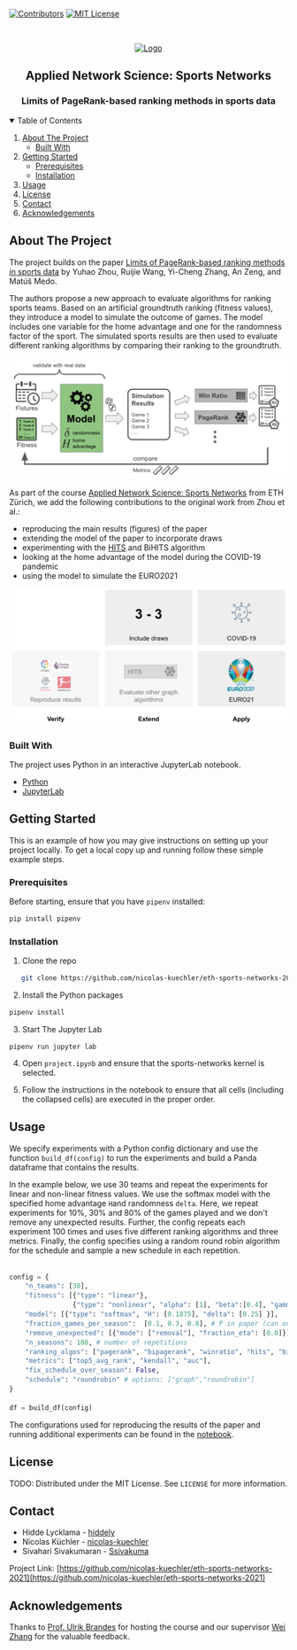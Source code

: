 <!--
*** Thanks for checking out the Best-README-Template. If you have a suggestion
*** that would make this better, please fork the repo and create a pull request
*** or simply open an issue with the tag "enhancement".
*** Thanks again! Now go create something AMAZING! :D
-->



<!-- PROJECT SHIELDS -->
<!--
*** I'm using markdown "reference style" links for readability.
*** Reference links are enclosed in brackets [ ] instead of parentheses ( ).
*** See the bottom of this document for the declaration of the reference variables
*** for contributors-url, forks-url, etc. This is an optional, concise syntax you may use.
*** https://www.markdownguide.org/basic-syntax/#reference-style-links
-->
[![Contributors][contributors-shield]][contributors-url]
[![MIT License][license-shield]][license-url]



<!-- PROJECT LOGO -->
<br />
<p align="center">
  <a href="https://www.flaticon.com/authors/becris">
    <img src="https://image.flaticon.com/icons/png/512/2103/2103620.png" alt="Logo" width="80" height="80">  
  </a>

  <h2 align="center">Applied Network Science: Sports Networks</h2>
  <h3 align="center">Limits of PageRank-based ranking methods in sports data </h3> 
</p>

<!-- TABLE OF CONTENTS -->
<details open="open">
  <summary>Table of Contents</summary>
  <ol>
    <li>
      <a href="#about-the-project">About The Project</a>
      <ul>
        <li><a href="#built-with">Built With</a></li>
      </ul>
    </li>
    <li>
      <a href="#getting-started">Getting Started</a>
      <ul>
        <li><a href="#prerequisites">Prerequisites</a></li>
        <li><a href="#installation">Installation</a></li>
      </ul>
    </li>
    <li><a href="#usage">Usage</a></li>
    <li><a href="#license">License</a></li>
    <li><a href="#contact">Contact</a></li>
    <li><a href="#acknowledgements">Acknowledgements</a></li>
  </ol>
</details>



<!-- ABOUT THE PROJECT -->
## About The Project

The project builds on the paper [Limits of PageRank-based ranking methods in sports data](https://arxiv.org/abs/2012.06366) by Yuhao Zhou, Ruijie Wang, Yi-Cheng Zhang, An Zeng, and Matúš Medo.

The authors propose a new approach to evaluate algorithms for ranking sports teams.
Based on an artificial groundtruth ranking (fitness values), they introduce a model to simulate the outcome of games.
The model includes one variable for the home advantage and one for the randomness factor of the sport.
The simulated sports results are then used to evaluate different ranking algorithms by comparing their ranking to the groundtruth.


![Pipeline](plots/pipeline.png)


As part of the course [Applied Network Science: Sports Networks](http://www.vvz.ethz.ch/Vorlesungsverzeichnis/lerneinheit.view?lerneinheitId=136857&semkez=2020S&ansicht=KATALOGDATEN&lang=en) from ETH Zürich, we add the following contributions to the original work from Zhou et al.:
* reproducing the main results (figures) of the paper
* extending the model of the paper to incorporate draws
* experimenting with the [HITS](https://en.wikipedia.org/wiki/HITS_algorithm) and BiHITS algorithm
* looking at the home advantage of the model during the COVID-19 pandemic
* using the model to simulate the EURO2021

![Overview Contributions](plots/contributions.png)


### Built With

The project uses Python in an interactive JupyterLab notebook. 
* [Python](https://www.python.org/)
* [JupyterLab](https://jupyterlab.readthedocs.io/en/stable/)



<!-- GETTING STARTED -->
## Getting Started

This is an example of how you may give instructions on setting up your project locally.
To get a local copy up and running follow these simple example steps.

### Prerequisites

Before starting, ensure that you have `pipenv` installed:

```sh
pip install pipenv
```

### Installation

1. Clone the repo
```sh
   git clone https://github.com/nicolas-kuechler/eth-sports-networks-2021.git
```

2. Install the Python packages
```sh
pipenv install
```

3. Start The Jupyter Lab
```
pipenv run jupyter lab
```

4. Open `project.ipynb` and ensure that the sports-networks kernel is selected.

5. Follow the instructions in the notebook to ensure that all cells (including the collapsed cells) are executed in the proper order.

<!-- USAGE EXAMPLES -->
## Usage


We specify experiments with a Python config dictionary and use the function `build_df(config)` to run the experiments and build a Panda dataframe that contains the results.


In the example below, we use 30 teams and repeat the experiments for linear and non-linear fitness values. We use the softmax model with the specified home advantage `H`and randomness `delta`.
Here, we repeat experiments for 10%, 30% and 80% of the games played and we don't remove any unexpected results. 
Further, the config repeats each experiment 100 times and uses five different ranking algorithms and three metrics.
Finally, the config specifies using a random round robin algorithm for the schedule and sample a new schedule in each repetition. 

```python

config = {
    "n_teams": [30],
    "fitness": [{"type": "linear"}, 
                {"type": "nonlinear", "alpha": [1], "beta":[0.4], "gamma": ["fix"] }],
    "model": [{"type": "softmax", "H": [0.1875], "delta": [0.25] }],
    "fraction_games_per_season":  [0.1, 0.3, 0.8], # P in paper (can only be between [0,1])
    "remove_unexpected": [{"mode": ["removal"], "fraction_eta": [0.0]}],
    "n_seasons": 100, # number of repetitions
    "ranking_algos": ["pagerank", "bipagerank", "winratio", "hits", "bihits"],
    "metrics": ["top5_avg_rank", "kendall", "auc"],
    "fix_schedule_over_season": False,
    "schedule": "roundrobin" # options: ["graph","roundrobin"]
}

df = build_df(config)

```

The configurations used for reproducing the results of the paper and running additional experiments can be found in the [notebook](project.ipynb).



<!-- LICENSE -->
## License

TODO: 
Distributed under the MIT License. See `LICENSE` for more information.



<!-- CONTACT -->
## Contact

* Hidde Lycklama - [hiddely](https://github.com/hiddely)
* Nicolas Küchler - [nicolas-kuechler](https://github.com/nicolas-kuechler)
* Sivahari Sivakumaran - [Ssivakuma](https://github.com/Ssivakuma)


Project Link: [https://github.com/nicolas-kuechler/eth-sports-networks-2021](https://github.com/nicolas-kuechler/eth-sports-networks-2021)



<!-- ACKNOWLEDGEMENTS -->
## Acknowledgements

Thanks to [Prof. Ulrik Brandes](https://sn.ethz.ch/profile.html?persid=239462) for hosting the course and our supervisor [Wei Zhang](https://sn.ethz.ch/profile.html?persid=283222) for the valuable feedback. 


<!-- MARKDOWN LINKS & IMAGES -->
<!-- https://www.markdownguide.org/basic-syntax/#reference-style-links -->
[contributors-shield]: https://img.shields.io/github/contributors/nicolas-kuechler/eth-sports-networks-2021.svg?style=for-the-badge
[contributors-url]: https://github.com/nicolas-kuechler/eth-sports-networks-2021/graphs/contributors
[license-shield]: https://img.shields.io/github/license/othneildrew/Best-README-Template.svg?style=for-the-badge
[license-url]: https://github.com/othneildrew/Best-README-Template/blob/master/LICENSE.txt
